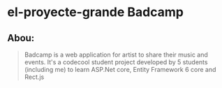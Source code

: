 # el-proyecte-grande Badcamp

## Abou:
> Badcamp is a web application for artist to share their music and events. It's a codecool student project
> developed by 5 students (including me) to learn ASP.Net core, Entity Framework 6 core and Rect.js
